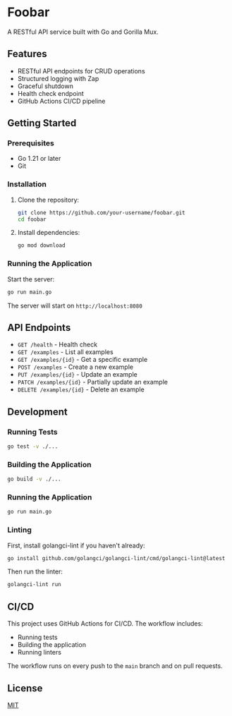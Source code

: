# Foobar

A RESTful API service built with Go and Gorilla Mux.

## Features

- RESTful API endpoints for CRUD operations
- Structured logging with Zap
- Graceful shutdown
- Health check endpoint
- GitHub Actions CI/CD pipeline

## Getting Started

### Prerequisites

- Go 1.21 or later
- Git

### Installation

1. Clone the repository:
   ```bash
   git clone https://github.com/your-username/foobar.git
   cd foobar
   ```

2. Install dependencies:
   ```bash
   go mod download
   ```

### Running the Application

Start the server:
```bash
go run main.go
```

The server will start on `http://localhost:8080`

## API Endpoints

- `GET /health` - Health check
- `GET /examples` - List all examples
- `GET /examples/{id}` - Get a specific example
- `POST /examples` - Create a new example
- `PUT /examples/{id}` - Update an example
- `PATCH /examples/{id}` - Partially update an example
- `DELETE /examples/{id}` - Delete an example

## Development

### Running Tests

```bash
go test -v ./...
```

### Building the Application

```bash
go build -v ./...
```

### Running the Application

```bash
go run main.go
```

### Linting

First, install golangci-lint if you haven't already:

```bash
go install github.com/golangci/golangci-lint/cmd/golangci-lint@latest
```

Then run the linter:

```bash
golangci-lint run
```

## CI/CD

This project uses GitHub Actions for CI/CD. The workflow includes:

- Running tests
- Building the application
- Running linters

The workflow runs on every push to the `main` branch and on pull requests.

## License

[MIT](LICENSE)
